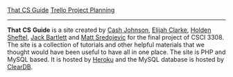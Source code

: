 [That CS Guide](http://www.thatcsguide.com/)
[Trello Project Planning](https://trello.com/b/tTjdOmG9/that-cs-guide)

---

**That** **CS** **Guide** is a site created by [Cash Johnson](https://github.com/cashjohnson), [Elijah Clarke](https://github.com/ElijahClarke), [Holden Sheftel](https://github.com/holdenout), [Jack Bartlett](https://github.com/jacbart) and [Matt Sredojevic](https://github.com/Matt-Sredojevic) for the final project of CSCI 3308. The site is a collection of tutorials and other helpful materials that we thought would have been useful to have all in one place. The site is PHP and MySQL based. It is hosted by [Heroku](https://www.heroku.com) and the MySQL database is hosted by [ClearDB](https://www.cleardb.com).